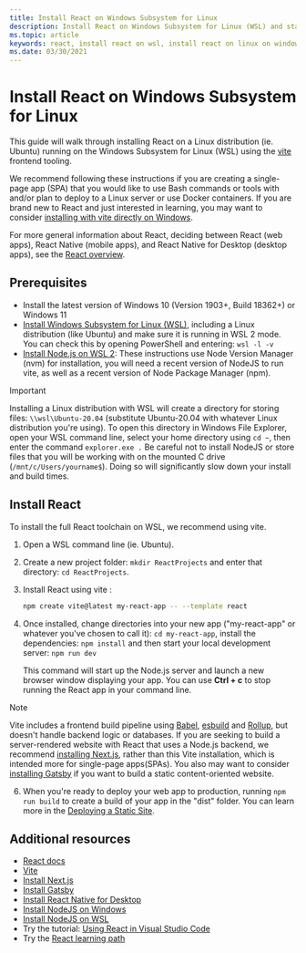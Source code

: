 ```yaml
---
title: Install React on Windows Subsystem for Linux
description: Install React on Windows Subsystem for Linux (WSL) and start developing web apps with React components and the create-react-app toolchain.
ms.topic: article
keywords: react, install react on wsl, install react on linux on windows, react and windows, react development with windows, react with windows 10, react on windows, react with wsl
ms.date: 03/30/2021
---
```


# Install React on Windows Subsystem for Linux

This guide will walk through installing React on a Linux distribution (ie. Ubuntu) running on the Windows Subsystem for Linux (WSL) using the [vite](https://vitejs.dev/) frontend tooling.

We recommend following these instructions if you are creating a single-page app (SPA) that you would like to use Bash commands or tools with and/or plan to deploy to a Linux server or use Docker containers. If you are brand new to React and just interested in learning, you may want to consider [installing with vite directly on Windows](./react-on-windows.md).

For more general information about React, deciding between React (web apps), React Native (mobile apps), and React Native for Desktop (desktop apps), see the [React overview](./react-overview.md).

## Prerequisites

- Install the latest version of Windows 10 (Version 1903+, Build 18362+) or Windows 11
- [Install Windows Subsystem for Linux (WSL)](/windows/wsl/install-win10), including a Linux distribution (like Ubuntu) and make sure it is running in WSL 2 mode. You can check this by opening PowerShell and entering: `wsl -l -v`
- [Install Node.js on WSL 2](./nodejs-on-wsl.md): These instructions use Node Version Manager (nvm) for installation, you will need a recent version of NodeJS to run vite, as well as a recent version of Node Package Manager (npm).

> [!IMPORTANT]
> Installing a Linux distribution with WSL will create a directory for storing files: `\\wsl\Ubuntu-20.04` (substitute Ubuntu-20.04 with whatever Linux distribution you're using). To open this directory in Windows File Explorer, open your WSL command line, select your home directory using `cd ~`, then enter the command `explorer.exe .` Be careful not to install NodeJS or store files that you will be working with on the mounted C drive (`/mnt/c/Users/yourname$`). Doing so will significantly slow down your install and build times.

## Install React

To install the full React toolchain on WSL, we recommend using vite.

1. Open a WSL command line (ie. Ubuntu).

2. Create a new project folder: `mkdir ReactProjects` and enter that directory: `cd ReactProjects`.

3. Install React using vite :

    ```bash
    npm create vite@latest my-react-app -- --template react
    ```

4. Once installed, change directories into your new app ("my-react-app" or whatever you've chosen to call it): `cd my-react-app`, install the dependencies: `npm install` and then start your local development server: `npm run dev`

    This command will start up the Node.js server and launch a new browser window displaying your app. You can use **Ctrl + c** to stop running the React app in your command line.

> [!NOTE]
> Vite includes a frontend build pipeline using [Babel](https://babeljs.io/), [esbuild](https://esbuild.github.io/) and [Rollup](https://rollupjs.org/), but doesn't handle backend logic or databases. If you are seeking to build a server-rendered website with React that uses a Node.js backend, we recommend [installing Next.js](./nextjs-on-wsl.md), rather than this Vite installation, which is intended more for single-page apps(SPAs). You also may want to consider [installing Gatsby](./gatsby-on-wsl.md) if you want to build a static content-oriented website.

6. When you're ready to deploy your web app to production, running `npm run build` to  create a build of your app in the "dist" folder. You can learn more in the [Deploying a Static Site](https://vitejs.dev/guide/static-deploy.html).

## Additional resources

- [React docs](https://react.dev)
- [Vite](https://vitejs.dev/)
- [Install Next.js](./nextjs-on-wsl.md)
- [Install Gatsby](./gatsby-on-wsl.md)
- [Install React Native for Desktop](https://microsoft.github.io/react-native-windows/docs/getting-started)
- [Install NodeJS on Windows](./nodejs-on-windows.md)
- [Install NodeJS on WSL](./nodejs-on-wsl.md)
- Try the tutorial: [Using React in Visual Studio Code](https://code.visualstudio.com/docs/nodejs/reactjs-tutorial)
- Try the [React learning path](/training/paths/react/)